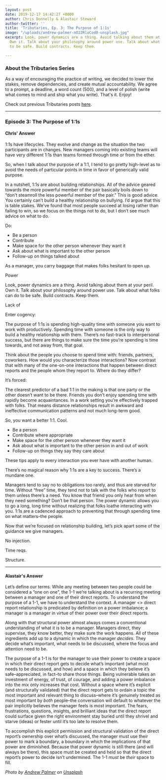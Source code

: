 ```yaml
---
layout: post
date: 2019-12-17 14:42:27 +0000
author: Chris Donnelly & Alastair Steward
author-twitter: ''
title: 'Tributaries, Ep. 3: The Purpose of 1:1s'
image: "/uploads/andrew-palmer-nO22RluCod0-unsplash.jpg"
excerpt: Look, power dynamics are a thing. Avoid talking about them at your peril.
  Own it. Talk about your philosophy around power use. Talk about what folks can do
  to be safe. Build contracts. Keep them.

---
```

### About the Tributaries Series

As a way of encouraging the practice of writing, we decided to lower the stakes, remove dependencies, and create mutual accountability. We agree to a prompt, a deadline, a word count (500), and a level of polish (write what comes to mind and ship what you write). That's it. Enjoy!

Check out previous Tributaries posts [here](https://standingwave.co/blog/).

<hr>

### Episode 3: The Purpose of 1:1s

#### Chris' Answer

1:1s have lifecycles. They evolve and change as the situation the two participants are in changes. New managers coming into existing teams will have very different 1:1s than teams formed through time or from the ether.

So, when I talk about the purpose of a 1:1, I tend to go pretty high-level as to avoid the needs of particular points in time in favor of generically valid purpose.

In a nutshell, 1:1s are about building relationships. All of the advice geared towards the more powerful member of the pair basically boils down to “don’t steamroll the less powerful member of the pair.” This is good advice. You certainly can’t build a healthy relationship on bullying. I’d argue that this is table stakes. We’ve found that most people succeed at losing rather than failing to win, so we focus on the things not to do, but I don’t see much advice on what to do.

Do:

* Be a person
* Contribute
* Make space for the other person whenever they want it
* Ask about what is important to the other person
* Follow-up on things talked about

As a manager, you carry baggage that makes folks hesitant to open up.

Power

Look, power dynamics are a thing. Avoid talking about them at your peril. Own it. Talk about your philosophy around power use. Talk about what folks can do to be safe. Build contracts. Keep them.

Lack of

Enter cogency:

The purpose of 1:1s is spending high-quality time with someone you want to work with productively. Spending time with someone is the only way to build a healthy relationship with them. There’s no fast-track to interpersonal success, but there are things to make sure the time you’re spending is time towards, and not away from, that goal.

Think about the people you choose to spend time with: friends, partners, coworkers. How would you characterize those interactions? Now contrast that with many of the one-on-one interactions that happen between direct reports and the people whom they report to. Where do they differ?

It’s forced:

The clearest predictor of a bad 1:1 in the making is that one party or the other doesn’t want to be there. Friends you don’t enjoy spending time with rapidly become acquaintances. In a work setting you’re effectively trapped with folks. That means distance relationships result in awkward and ineffective communication patterns and not much long-term good.

So, you want a better 1:1. Cool.

* Be a person
* Contribute where appropriate
* Make space for the other person whenever they want it
* Ask about what is important to the other person in and out of work
* Follow-up on things they say they care about

These tips apply to every interaction you ever have with another human.

There’s no magical reason why 1:1s are a key to success. There’s a mundane one.

Managers tend to say no to obligations too rarely, and thus are starved for time. Without “free” time, they tend not to talk with the folks who report to them unless there’s a need. You know that friend you only hear from when they need something? Don’t be that person. The power dynamic allows you to go a long, long time without realizing that folks loathe interacting with you. 1:1s are a cadenced approach to preventing that through spending time on what matters–the people.

Now that we’re focused on relationship building, let’s pick apart some of the guidance we give managers.

No injection.

Time reqs.

Structure.

<hr>

#### Alastair's Answer

Let’s define our terms. While any meeting between two people could be considered a “one on one”, the 1-1 we’re talking about is a recurring meeting between a manager and one of their direct reports. To understand the purpose of a 1-1, we have to understand the context. A manager <> direct report relationship is predicated by definition on a power imbalance; a manager is a manager in virtue of their power over their direct reports.

Along with that structural power almost always comes a conventional understanding of what it is to be a manager. Managers direct, they supervise, they know better, they make sure the work happens. All of these ingredients add up to a dynamic in which the manager _decides_. They decide what’s important, what needs to be discussed, where the focus and attention need to be.

The purpose of a 1-1 is for the manager to use their power to create a space in which their direct report gets to decide what’s important (what most needs to be discussed, and how) and a space in which they believe it’s safe–appreciated, in fact–to share those things. Being vulnerable takes an investment of energy, of trust, of courage, and adding a power imbalance into the mix only increases that cost. Without a space where it’s explicit (and structurally validated) that the direct report gets to ordain a topic the most important and relevant thing to discuss–where it’s genuinely treated as most important by _both_ people–the conversation will default to whatever the pair implicitly believes the manager feels is most important. The fears, frustrations, questions, insights, and brilliant ideas that the direct report could surface given the right environment stay buried until they shrivel and starve (ideas) or fester until it’s too late to resolve them.

To accomplish this explicit permission and structural validation of the direct report’s ownership over what’s discussed, the manager must use their power to mark a boundary, a boundary in which the implications of that power are diminished. Because that power dynamic is still there (and will always be there), this space must be created and held so that the direct report’s power to decide isn’t undermined. The 1-1 _must_ be _their_ space to fill.

_Photo by_ [_Andrew Palmer_](https://unsplash.com/@ampalmer?utm_source=unsplash&utm_medium=referral&utm_content=creditCopyText) _on_ [_Unsplash_](https://unsplash.com/s/photos/pair?utm_source=unsplash&utm_medium=referral&utm_content=creditCopyText)